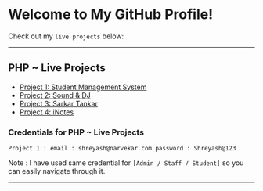 # Welcome to My GitHub Profile!
Check out my `live projects` below:

<hr>

## PHP ~ Live Projects

- [Project 1: Student Management System](http://sms.shreyash.great-site.net/login.php)
- [Project 2: Sound & DJ](https://sound.shreyash.great-site.net/)
- [Project 3: Sarkar Tankar](sarkartankar.shreyash.great-site.net)
- [Project 4: iNotes](crudoperations.shreyash.great-site.net)

### Credentials for PHP ~ Live Projects
`Project 1 :
email : shreyash@narvekar.com
password : Shreyash@123`

Note : I have used same credential for `[Admin / Staff / Student]` so you can easily navigate through it.
<hr>
